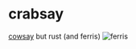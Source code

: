 # crabsay
[cowsay](https://en.wikipedia.org/wiki/Cowsay) but rust (and ferris)
![ferris](https://github.com/matsixfive/crabsay/assets/51801586/ce9eb138-4b18-4e38-8a07-d38d40164ae2)
